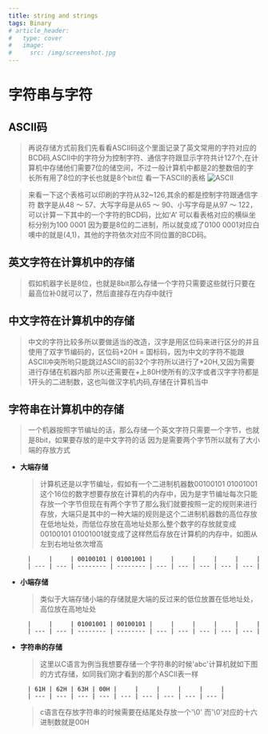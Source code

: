 ```yaml
---
title: string and strings
tags: Binary
# article_header:
#   type: cover
#   image:
#     src: /img/screenshot.jpg
---
```

# **字符串与字符**
## **ASCII码**
> 再说存储方式前我们先看看ASCII码这个里面记录了英文常用的字符对应的BCD码,ASCII中的字符分为控制字符、通信字符跟显示字符共计127个,在计算机中存储他们需要7位的储空间，不过一般计算机中都是2的整数倍的字长所有用了8位的字长也就是8个bit位
> 看一下ASCII的表格
![ASCII](https://upload.wikimedia.org/wikipedia/commons/c/cf/USASCII_code_chart.png)

> 来看一下这个表格可以印刷的字符从32~126,其余的都是控制字符跟通信字符
> 数字是从48 ～ 57、大写字母是从65 ～ 90、小写字母是从97 ～ 122，可以计算一下其中的一个字符的BCD码，比如‘A’ 可以看表格对应的横纵坐标分别为100 0001 因为要是8位的二进制，所以就变成了0100 0001对应白噢中的就是(4,1)，其他的字符依次对应不同位置的BCD码。
## **英文字符在计算机中的存储**
> 假如机器字长是8位，也就是8bit那么存储一个字符只需要这些就行只要在最高位补0就可以了，然后直接存在内存中就行
## **中文字符在计算机中的存储**
> 中文的字符比较多所以要做适当的改造，汉字是用区位码来进行区分的并且使用了双字节编码的，区位码+20H = 国标码，因为中文的字符不能跟ASCII冲突所哟只能跳过ASCII的前32个字符所以进行了+20H,又因为需要进行存储在机器内部 所以还需要在+上80H使所有的汉字或者汉字字符都是1开头的二进制数，这也叫做汉字机内码,存储在计算机当中
## **字符串在计算机中的存储**
> 一个机器按照字节编址的话，那么存储一个英文字符只需要一个字节，也就是8bit，如果要存放的是中文字符的话
> 因为是需要两个字节所以就有了大小端的存放方式
- **大端存储**
    > 计算机还是以字节编址，假如有一个二进制机器数00100101 01001001这个16位的数字想要存放在计算机的内存中，因为是字节编址每次只能存放一个字节但现在有两个字节了那么我们就要按照一定的规则来进行存放，大端只是其中的一种大端的规则是这个二进制机器数的高位存放在低地址处，而低位存放在高地址处那么整个数字的存放就变成00100101 01001001就变成了这样然后存放在计算机的内存中，如图从左到右地址依次增高  

        |     |     | 00100101 | 01001001 |     |     |     |     |     |
        | --- | --- | -------- | -------- | --- | --- | --- | --- | --- |



- **小端存储**
    > 类似于大端存储小端的存储就是大端的反过来的低位放置在低地址处，高位放在高地址处

        |     |     | 01001001 | 00100101 |     |     |     |     |     |
        | --- | --- | -------- | -------- | --- | --- | --- | --- | --- |

- **字符串的存储**
    > 这里以C语言为例当我想要存储一个字符串的时候'abc'计算机就如下图的方式存储，如同我们刚才看到的那个ASCII表一样

        | 61H | 62H | 63H | 00H |     |     |     |     |     |
        | --- | --- | --- | --- | --- | --- | --- | --- | --- |

    > c语言在存放字符串的时候需要在结尾处存放一个'\0' 而'\0'对应的十六进制数就是00H